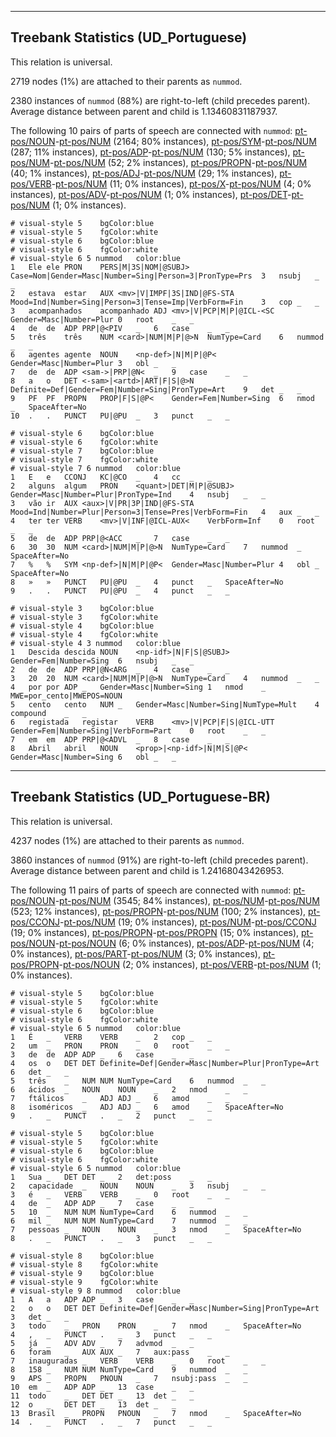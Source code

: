

--------------------------------------------------------------------------------

## Treebank Statistics (UD_Portuguese)

This relation is universal.

2719 nodes (1%) are attached to their parents as `nummod`.

2380 instances of `nummod` (88%) are right-to-left (child precedes parent).
Average distance between parent and child is 1.13460831187937.

The following 10 pairs of parts of speech are connected with `nummod`: [pt-pos/NOUN]()-[pt-pos/NUM]() (2164; 80% instances), [pt-pos/SYM]()-[pt-pos/NUM]() (287; 11% instances), [pt-pos/ADP]()-[pt-pos/NUM]() (130; 5% instances), [pt-pos/NUM]()-[pt-pos/NUM]() (52; 2% instances), [pt-pos/PROPN]()-[pt-pos/NUM]() (40; 1% instances), [pt-pos/ADJ]()-[pt-pos/NUM]() (29; 1% instances), [pt-pos/VERB]()-[pt-pos/NUM]() (11; 0% instances), [pt-pos/X]()-[pt-pos/NUM]() (4; 0% instances), [pt-pos/ADV]()-[pt-pos/NUM]() (1; 0% instances), [pt-pos/DET]()-[pt-pos/NUM]() (1; 0% instances).


~~~ conllu
# visual-style 5	bgColor:blue
# visual-style 5	fgColor:white
# visual-style 6	bgColor:blue
# visual-style 6	fgColor:white
# visual-style 6 5 nummod	color:blue
1	Ele	ele	PRON	PERS|M|3S|NOM|@SUBJ>	Case=Nom|Gender=Masc|Number=Sing|Person=3|PronType=Prs	3	nsubj	_	_
2	estava	estar	AUX	<mv>|V|IMPF|3S|IND|@FS-STA	Mood=Ind|Number=Sing|Person=3|Tense=Imp|VerbForm=Fin	3	cop	_	_
3	acompanhados	acompanhado	ADJ	<mv>|V|PCP|M|P|@ICL-<SC	Gender=Masc|Number=Plur	0	root	_	_
4	de	de	ADP	PRP|@<PIV	_	6	case	_	_
5	três	três	NUM	<card>|NUM|M|P|@>N	NumType=Card	6	nummod	_	_
6	agentes	agente	NOUN	<np-def>|N|M|P|@P<	Gender=Masc|Number=Plur	3	obl	_	_
7	de	de	ADP	<sam->|PRP|@N<	_	9	case	_	_
8	a	o	DET	<-sam>|<artd>|ART|F|S|@>N	Definite=Def|Gender=Fem|Number=Sing|PronType=Art	9	det	_	_
9	PF	PF	PROPN	PROP|F|S|@P<	Gender=Fem|Number=Sing	6	nmod	_	SpaceAfter=No
10	.	.	PUNCT	PU|@PU	_	3	punct	_	_

~~~


~~~ conllu
# visual-style 6	bgColor:blue
# visual-style 6	fgColor:white
# visual-style 7	bgColor:blue
# visual-style 7	fgColor:white
# visual-style 7 6 nummod	color:blue
1	E	e	CCONJ	KC|@CO	_	4	cc	_	_
2	alguns	algum	PRON	<quant>|DET|M|P|@SUBJ>	Gender=Masc|Number=Plur|PronType=Ind	4	nsubj	_	_
3	vão	ir	AUX	<aux>|V|PR|3P|IND|@FS-STA	Mood=Ind|Number=Plur|Person=3|Tense=Pres|VerbForm=Fin	4	aux	_	_
4	ter	ter	VERB	<mv>|V|INF|@ICL-AUX<	VerbForm=Inf	0	root	_	_
5	de	de	ADP	PRP|@<ACC	_	7	case	_	_
6	30	30	NUM	<card>|NUM|M|P|@>N	NumType=Card	7	nummod	_	SpaceAfter=No
7	%	%	SYM	<np-def>|N|M|P|@P<	Gender=Masc|Number=Plur	4	obl	_	SpaceAfter=No
8	»	»	PUNCT	PU|@PU	_	4	punct	_	SpaceAfter=No
9	.	.	PUNCT	PU|@PU	_	4	punct	_	_

~~~


~~~ conllu
# visual-style 3	bgColor:blue
# visual-style 3	fgColor:white
# visual-style 4	bgColor:blue
# visual-style 4	fgColor:white
# visual-style 4 3 nummod	color:blue
1	Descida	descida	NOUN	<np-idf>|N|F|S|@SUBJ>	Gender=Fem|Number=Sing	6	nsubj	_	_
2	de	de	ADP	PRP|@N<ARG	_	4	case	_	_
3	20	20	NUM	<card>|NUM|M|P|@>N	NumType=Card	4	nummod	_	_
4	por	por	ADP	_	Gender=Masc|Number=Sing	1	nmod	_	MWE=por_cento|MWEPOS=NOUN
5	cento	cento	NUM	_	Gender=Masc|Number=Sing|NumType=Mult	4	compound	_	_
6	registada	registar	VERB	<mv>|V|PCP|F|S|@ICL-UTT	Gender=Fem|Number=Sing|VerbForm=Part	0	root	_	_
7	em	em	ADP	PRP|@<ADVL	_	8	case	_	_
8	Abril	abril	NOUN	<prop>|<np-idf>|N|M|S|@P<	Gender=Masc|Number=Sing	6	obl	_	_

~~~




--------------------------------------------------------------------------------

## Treebank Statistics (UD_Portuguese-BR)

This relation is universal.

4237 nodes (1%) are attached to their parents as `nummod`.

3860 instances of `nummod` (91%) are right-to-left (child precedes parent).
Average distance between parent and child is 1.24168043426953.

The following 11 pairs of parts of speech are connected with `nummod`: [pt-pos/NOUN]()-[pt-pos/NUM]() (3545; 84% instances), [pt-pos/NUM]()-[pt-pos/NUM]() (523; 12% instances), [pt-pos/PROPN]()-[pt-pos/NUM]() (100; 2% instances), [pt-pos/CCONJ]()-[pt-pos/NUM]() (19; 0% instances), [pt-pos/NUM]()-[pt-pos/CCONJ]() (19; 0% instances), [pt-pos/PROPN]()-[pt-pos/PROPN]() (15; 0% instances), [pt-pos/NOUN]()-[pt-pos/NOUN]() (6; 0% instances), [pt-pos/ADP]()-[pt-pos/NUM]() (4; 0% instances), [pt-pos/PART]()-[pt-pos/NUM]() (3; 0% instances), [pt-pos/PROPN]()-[pt-pos/NOUN]() (2; 0% instances), [pt-pos/VERB]()-[pt-pos/NUM]() (1; 0% instances).


~~~ conllu
# visual-style 5	bgColor:blue
# visual-style 5	fgColor:white
# visual-style 6	bgColor:blue
# visual-style 6	fgColor:white
# visual-style 6 5 nummod	color:blue
1	É	_	VERB	VERB	_	2	cop	_	_
2	um	_	PRON	PRON	_	0	root	_	_
3	de	de	ADP	ADP	_	6	case	_	_
4	os	o	DET	DET	Definite=Def|Gender=Masc|Number=Plur|PronType=Art	6	det	_	_
5	três	_	NUM	NUM	NumType=Card	6	nummod	_	_
6	ácidos	_	NOUN	NOUN	_	2	nmod	_	_
7	ftálicos	_	ADJ	ADJ	_	6	amod	_	_
8	isoméricos	_	ADJ	ADJ	_	6	amod	_	SpaceAfter=No
9	.	_	PUNCT	.	_	2	punct	_	_

~~~


~~~ conllu
# visual-style 5	bgColor:blue
# visual-style 5	fgColor:white
# visual-style 6	bgColor:blue
# visual-style 6	fgColor:white
# visual-style 6 5 nummod	color:blue
1	Sua	_	DET	DET	_	2	det:poss	_	_
2	capacidade	_	NOUN	NOUN	_	3	nsubj	_	_
3	é	_	VERB	VERB	_	0	root	_	_
4	de	_	ADP	ADP	_	7	case	_	_
5	10	_	NUM	NUM	NumType=Card	6	nummod	_	_
6	mil	_	NUM	NUM	NumType=Card	7	nummod	_	_
7	pessoas	_	NOUN	NOUN	_	3	nmod	_	SpaceAfter=No
8	.	_	PUNCT	.	_	3	punct	_	_

~~~


~~~ conllu
# visual-style 8	bgColor:blue
# visual-style 8	fgColor:white
# visual-style 9	bgColor:blue
# visual-style 9	fgColor:white
# visual-style 9 8 nummod	color:blue
1	A	a	ADP	ADP	_	3	case	_	_
2	o	o	DET	DET	Definite=Def|Gender=Masc|Number=Sing|PronType=Art	3	det	_	_
3	todo	_	PRON	PRON	_	7	nmod	_	SpaceAfter=No
4	,	_	PUNCT	.	_	3	punct	_	_
5	já	_	ADV	ADV	_	7	advmod	_	_
6	foram	_	AUX	AUX	_	7	aux:pass	_	_
7	inauguradas	_	VERB	VERB	_	0	root	_	_
8	158	_	NUM	NUM	NumType=Card	9	nummod	_	_
9	APS	_	PROPN	PNOUN	_	7	nsubj:pass	_	_
10	em	_	ADP	ADP	_	13	case	_	_
11	todo	_	DET	DET	_	13	det	_	_
12	o	_	DET	DET	_	13	det	_	_
13	Brasil	_	PROPN	PNOUN	_	7	nmod	_	SpaceAfter=No
14	.	_	PUNCT	.	_	7	punct	_	_

~~~


